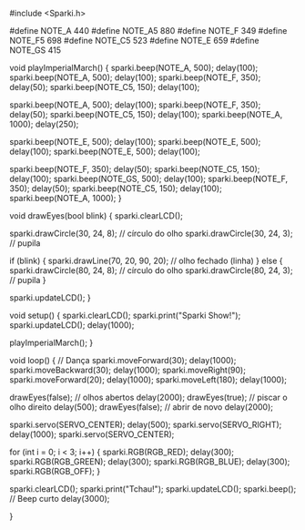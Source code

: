 #include <Sparki.h> 


#define NOTE_A   440
#define NOTE_A5  880
#define NOTE_F   349
#define NOTE_F5  698
#define NOTE_C5  523
#define NOTE_E   659
#define NOTE_GS  415

void playImperialMarch() {
  sparki.beep(NOTE_A, 500); delay(100);
  sparki.beep(NOTE_A, 500); delay(100);
  sparki.beep(NOTE_F, 350); delay(50);
  sparki.beep(NOTE_C5, 150); delay(100);
  
  sparki.beep(NOTE_A, 500); delay(100);
  sparki.beep(NOTE_F, 350); delay(50);
  sparki.beep(NOTE_C5, 150); delay(100);
  sparki.beep(NOTE_A, 1000); delay(250);

  sparki.beep(NOTE_E, 500); delay(100);
  sparki.beep(NOTE_E, 500); delay(100);
  sparki.beep(NOTE_E, 500); delay(100);
  
  sparki.beep(NOTE_F, 350); delay(50);
  sparki.beep(NOTE_C5, 150); delay(100);
  sparki.beep(NOTE_GS, 500); delay(100);
  sparki.beep(NOTE_F, 350); delay(50);
  sparki.beep(NOTE_C5, 150); delay(100);
  sparki.beep(NOTE_A, 1000);
}

void drawEyes(bool blink) {
  sparki.clearLCD();
  
 
  sparki.drawCircle(30, 24, 8);   // círculo do olho
  sparki.drawCircle(30, 24, 3);   // pupila


  if (blink) {
    sparki.drawLine(70, 20, 90, 20); // olho fechado (linha)
  } else {
    sparki.drawCircle(80, 24, 8);   // círculo do olho
    sparki.drawCircle(80, 24, 3);   // pupila
  }

  sparki.updateLCD();
}

void setup() {
  sparki.clearLCD();
  sparki.print("Sparki Show!");
  sparki.updateLCD();
  delay(1000);

  playImperialMarch();
}

void loop() {
  // Dança
  sparki.moveForward(30);
  delay(1000);
  sparki.moveBackward(30);
  delay(1000);
  sparki.moveRight(90);
  sparki.moveForward(20);
  delay(1000);
  sparki.moveLeft(180);
  delay(1000);

  drawEyes(false); // olhos abertos
  delay(2000);
  drawEyes(true);  // piscar o olho direito
  delay(500);
  drawEyes(false); // abrir de novo
  delay(2000);


  sparki.servo(SERVO_CENTER);
  delay(500);
  sparki.servo(SERVO_RIGHT);
  delay(1000);
  sparki.servo(SERVO_CENTER);

  for (int i = 0; i < 3; i++) {
    sparki.RGB(RGB_RED);
    delay(300);
    sparki.RGB(RGB_GREEN);
    delay(300);
    sparki.RGB(RGB_BLUE);
    delay(300);
    sparki.RGB(RGB_OFF);
  }

  sparki.clearLCD();
  sparki.print("Tchau!");
  sparki.updateLCD();
  sparki.beep(); // Beep curto
  delay(3000);

}